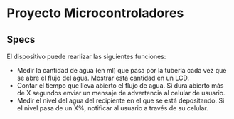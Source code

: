 # Proyecto Microcontroladores
## Specs
El dispositivo puede rearlizar las siguientes funciones:
- Medir la cantidad de agua (en ml) que pasa por la tubería cada vez que se abre el flujo del agua. Mostrar esta cantidad en un LCD.
- Contar el tiempo que lleva abierto el flujo de agua. Si dura abierto más de X segundos enviar un mensaje de advertencia al celular de usuario.
- Medir el nivel del agua del recipiente en el que se está depositando. Si el nivel pasa de un X%, notificar al usuario a través de su celular.
